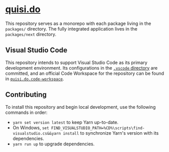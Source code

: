 # [quisi.do](https://quisi.do/)

This repository serves as a monorepo with each package living in the `packages/`
directory. The fully integrated application lives in the `packages/next`
directory.

## Visual Studio Code

This repository intends to support Visual Studio Code as its primary development
environment. Its configurations in the
[`.vscode` directory](https://github.com/quisido/quisi.do/tree/main/.vscode)
are committed, and an official Code Workspace for the repository can be found in
[`quisi.do.code-workspace`](https://github.com/quisido/quisi.do/blob/main/quisi.do.code-workspace).

## Contributing

To install this repository and begin local development, use the following
commands in order:

- `yarn set version latest` to keep Yarn up-to-date.
- On Windows,
  `set FIND_VISUALSTUDIO_PATH=%CD%\scripts\find-visualstudio.cs&&yarn install`
  to synchronize Yarn's version with its dependencies.
- `yarn run up` to upgrade dependencies.

